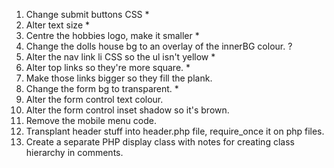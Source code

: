 1. Change submit buttons CSS  *
2. Alter text size            *
3. Centre the hobbies logo, make it smaller *
4. Change the dolls house bg to an overlay of the innerBG colour. ?
5. Alter the nav link li CSS so the ul isn't yellow   *
6. Alter top links so they're more square.    *
7. Make those links bigger so they fill the plank.
8. Change the form bg to transparent.       *
9. Alter the form control text colour.
10. Alter the form control inset shadow so it's brown.
11. Remove the mobile menu code.
12. Transplant header stuff into header.php file, require_once it on php files.
13. Create a separate PHP display class with notes for creating class hierarchy in comments.
